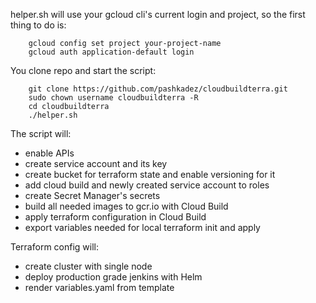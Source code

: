 helper.sh will use your gcloud cli's current login and project, so the first thing to do is:

        gcloud config set project your-project-name
        gcloud auth application-default login

You clone repo and start the script:

        git clone https://github.com/pashkadez/cloudbuildterra.git
        sudo chown username cloudbuildterra -R
        cd cloudbuildterra
        ./helper.sh

The script will:
- enable APIs
- create service account and its key
- create bucket for terraform state and enable versioning for it
- add cloud build and newly created service account to roles
- create Secret Manager's secrets
- build all needed images to gcr.io with Cloud Build
- apply terraform configuration in Cloud Build
- export variables needed for local terraform init and apply

Terraform config will:
- create cluster with single node
- deploy production grade jenkins with Helm
- render variables.yaml from template